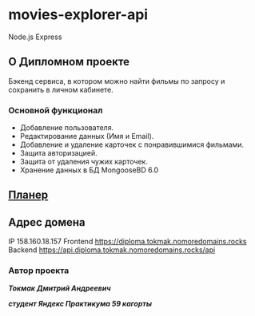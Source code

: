# movies-explorer-api
Node.js Express

## О Дипломном проекте
Бэкенд сервиса, в котором можно найти фильмы по запросу и сохранить в личном кабинете.
### Основной функционал
- Добавление пользователя. 
- Редактирование данных (Имя и Email).
- Добавление и удаление карточек с понравившимися фильмами.
- Защита авторизацией.
- Защита от удаления чужих карточек.
- Хранение данных в БД MongooseBD 6.0

## [Планер](https://www.notion.so/bbac09ef519a4a5dae81c4fd3c9ca8a0?v=b284217a977b4b4da035803a3f2c5622&pvs=4)

## Адрес домена
IP 158.160.18.157
Frontend https://diploma.tokmak.nomoredomains.rocks
Backend https://api.diploma.tokmak.nomoredomains.rocks/api

### Автор проекта
**_Токмак Дмитрий Андреевич_**

**_студент Яндекс Практикума 59 кагорты_**
